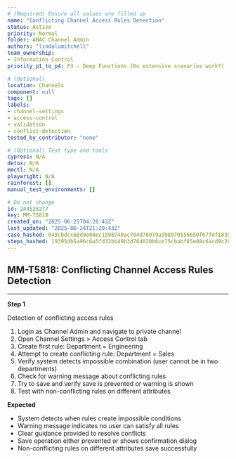 ```yaml
---
# (Required) Ensure all values are filled up
name: "Conflicting Channel Access Rules Detection"
status: Active
priority: Normal
folder: ABAC Channel Admin
authors: "lindalumitchell"
team_ownership:
- Information Control
priority_p1_to_p4: P3 - Deep Functions (Do extensive scenarios work?)

# (Optional)
location: Channels
component: null
tags: []
labels:
- channel-settings
- access-control
- validation
- conflict-detection
tested_by_contributor: "none"

# (Optional) Test type and tools
cypress: N/A
detox: N/A
mmctl: N/A
playwright: N/A
rainforest: []
manual_test_environments: []

# Do not change
id: 244538277
key: MM-T5818
created_on: "2025-06-25T04:20:43Z"
last_updated: "2025-06-24T21:20:43Z"
case_hashed: 049cbdcc68d9e04ec1598740ac704d70079a398970556650f67fdf183596166d1d9a01315bf5d7ad5f826b43828793d0
steps_hashed: 19395db5a96c6a5fd32bb49b3d764020b6ce75cbabf85e08c6acd9c20519089df7399149b099acb5e5643fcb51206863
---
```


<!-- (Auto-generated) Based on frontmatter's "key" and "name" -->

## MM-T5818: Conflicting Channel Access Rules Detection

---

**Step 1**

Detection of conflicting access rules

1. Login as Channel Admin and navigate to private channel
2. Open Channel Settings > Access Control tab
3. Create first rule: Department = Engineering
4. Attempt to create conflicting rule: Department = Sales
5. Verify system detects impossible combination (user cannot be in two departments)
6. Check for warning message about conflicting rules
7. Try to save and verify save is prevented or warning is shown
8. Test with non-conflicting rules on different attributes

**Expected**

- System detects when rules create impossible conditions
- Warning message indicates no user can satisfy all rules
- Clear guidance provided to resolve conflicts
- Save operation either prevented or shows confirmation dialog
- Non-conflicting rules on different attributes save successfully

